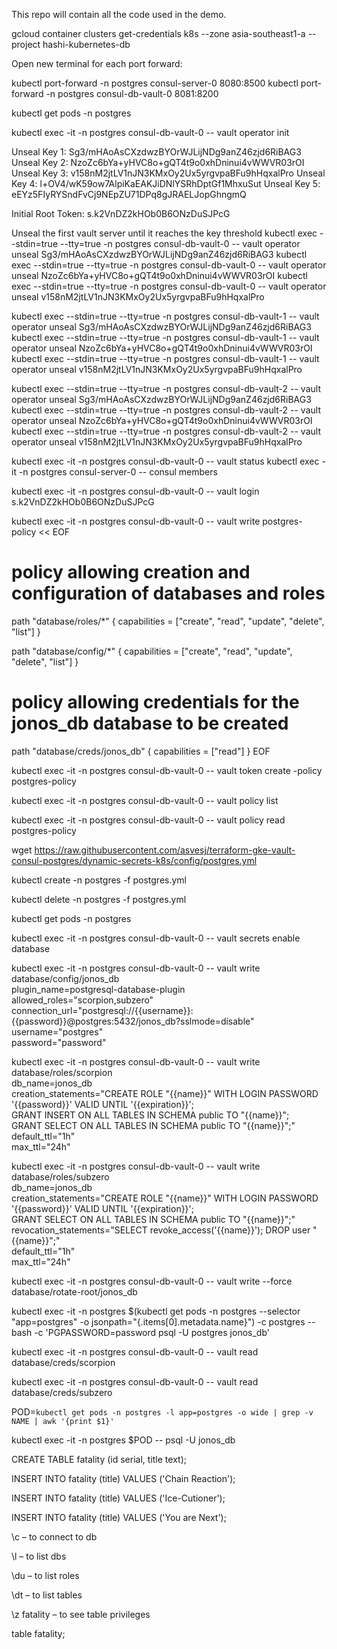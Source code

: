 This repo will contain all the code used in the demo.

gcloud container clusters get-credentials k8s --zone asia-southeast1-a --project hashi-kubernetes-db

Open new terminal for each port forward:

kubectl port-forward -n postgres consul-server-0 8080:8500
kubectl port-forward -n postgres consul-db-vault-0 8081:8200

kubectl get pods -n postgres

kubectl exec -it -n postgres consul-db-vault-0 -- vault operator init

Unseal Key 1: Sg3/mHAoAsCXzdwzBYOrWJLijNDg9anZ46zjd6RiBAG3
Unseal Key 2: NzoZc6bYa+yHVC8o+gQT4t9o0xhDninui4vWWVR03rOI
Unseal Key 3: v158nM2jtLV1nJN3KMxOy2Ux5yrgvpaBFu9hHqxalPro
Unseal Key 4: l+OV4/wK59ow7AlpiKaEAKJiDNlYSRhDptGf1MhxuSut
Unseal Key 5: eEYz5FIyRYSndFvCj9NEpZU71DPq8gJRAELJopGhngmQ

Initial Root Token: s.k2VnDZ2kHOb0B6ONzDuSJPcG

Unseal the first vault server until it reaches the key threshold
kubectl exec --stdin=true --tty=true -n postgres consul-db-vault-0 -- vault operator unseal Sg3/mHAoAsCXzdwzBYOrWJLijNDg9anZ46zjd6RiBAG3
kubectl exec --stdin=true --tty=true -n postgres consul-db-vault-0 -- vault operator unseal NzoZc6bYa+yHVC8o+gQT4t9o0xhDninui4vWWVR03rOI
kubectl exec --stdin=true --tty=true -n postgres consul-db-vault-0 -- vault operator unseal v158nM2jtLV1nJN3KMxOy2Ux5yrgvpaBFu9hHqxalPro

kubectl exec --stdin=true --tty=true -n postgres consul-db-vault-1 -- vault operator unseal Sg3/mHAoAsCXzdwzBYOrWJLijNDg9anZ46zjd6RiBAG3
kubectl exec --stdin=true --tty=true -n postgres consul-db-vault-1 -- vault operator unseal NzoZc6bYa+yHVC8o+gQT4t9o0xhDninui4vWWVR03rOI
kubectl exec --stdin=true --tty=true -n postgres consul-db-vault-1 -- vault operator unseal v158nM2jtLV1nJN3KMxOy2Ux5yrgvpaBFu9hHqxalPro

kubectl exec --stdin=true --tty=true -n postgres consul-db-vault-2 -- vault operator unseal Sg3/mHAoAsCXzdwzBYOrWJLijNDg9anZ46zjd6RiBAG3
kubectl exec --stdin=true --tty=true -n postgres consul-db-vault-2 -- vault operator unseal NzoZc6bYa+yHVC8o+gQT4t9o0xhDninui4vWWVR03rOI
kubectl exec --stdin=true --tty=true -n postgres consul-db-vault-2 -- vault operator unseal v158nM2jtLV1nJN3KMxOy2Ux5yrgvpaBFu9hHqxalPro
	
kubectl exec -it -n postgres consul-db-vault-0 -- vault status
kubectl exec -it -n postgres consul-server-0 -- consul members

kubectl exec -it -n postgres consul-db-vault-0 -- vault login s.k2VnDZ2kHOb0B6ONzDuSJPcG
	
kubectl exec -it -n postgres consul-db-vault-0 -- vault write postgres-policy << EOF
# policy allowing creation and configuration of databases and roles
path "database/roles/*" {
  capabilities = ["create", "read", "update", "delete", "list"] 
}

path "database/config/*" {
  capabilities = ["create", "read", "update", "delete", "list"] 
}

# policy allowing credentials for the jonos_db database to be created 
path "database/creds/jonos_db" {
  capabilities = ["read"] 
}
EOF

kubectl exec -it -n postgres consul-db-vault-0 -- vault token create -policy postgres-policy

kubectl exec -it -n postgres consul-db-vault-0 -- vault policy list

kubectl exec -it -n postgres consul-db-vault-0 -- vault policy read postgres-policy

wget https://raw.githubusercontent.com/asvesj/terraform-gke-vault-consul-postgres/dynamic-secrets-k8s/config/postgres.yml

kubectl create -n postgres -f postgres.yml 

kubectl delete -n postgres -f postgres.yml

kubectl get pods -n postgres 

kubectl exec -it -n postgres consul-db-vault-0 -- vault secrets enable database

kubectl exec -it -n postgres consul-db-vault-0 -- vault write database/config/jonos_db \
    plugin_name=postgresql-database-plugin \
    allowed_roles="scorpion,subzero" \
    connection_url="postgresql://{{username}}:{{password}}@postgres:5432/jonos_db?sslmode=disable" \
    username="postgres" \
    password="password"

kubectl exec -it -n postgres consul-db-vault-0 -- vault write database/roles/scorpion  \
    db_name=jonos_db \
    creation_statements="CREATE ROLE \"{{name}}\" WITH LOGIN PASSWORD '{{password}}' VALID UNTIL '{{expiration}}'; \
    GRANT INSERT ON ALL TABLES IN SCHEMA public TO \"{{name}}\"; \
    GRANT SELECT ON ALL TABLES IN SCHEMA public TO \"{{name}}\";" \
    default_ttl="1h" \
    max_ttl="24h"

kubectl exec -it -n postgres consul-db-vault-0 -- vault write database/roles/subzero \
    db_name=jonos_db \
    creation_statements="CREATE ROLE \"{{name}}\" WITH LOGIN PASSWORD '{{password}}' VALID UNTIL '{{expiration}}'; \
    GRANT SELECT ON ALL TABLES IN SCHEMA public TO \"{{name}}\";" \
    revocation_statements="SELECT revoke_access('{{name}}'); DROP user \"{{name}}\";"\
    default_ttl="1h" \
    max_ttl="24h"

kubectl exec -it -n postgres consul-db-vault-0 -- vault write --force database/rotate-root/jonos_db

kubectl exec -it -n postgres $(kubectl get pods -n postgres --selector "app=postgres" -o jsonpath="{.items[0].metadata.name}") -c postgres -- bash -c 'PGPASSWORD=password psql -U postgres jonos_db'

kubectl exec -it -n postgres consul-db-vault-0 -- vault read database/creds/scorpion

kubectl exec -it -n postgres consul-db-vault-0 -- vault read database/creds/subzero
	
POD=`kubectl get pods -n postgres -l app=postgres -o wide | grep -v NAME | awk '{print $1}'`
  	
kubectl exec -it -n postgres $POD -- psql -U  jonos_db

CREATE TABLE fatality (id serial, title text);

INSERT INTO fatality (title) VALUES ('Chain Reaction');

INSERT INTO fatality (title) VALUES ('Ice-Cutioner');

INSERT INTO fatality (title) VALUES ('You are Next');

\c – to connect to db

\l – to list dbs

\du – to list roles

\dt – to list tables

\z fatality – to see table privileges

table fatality;
